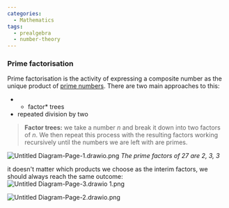 ```yaml
---
categories:
  - Mathematics
tags:
  - prealgebra
  - number-theory
---
```


### Prime factorisation

Prime factorisation is the activity of expressing a composite number as the
unique product of [prime numbers](Primes%20and%20composites.md). There are two
main approaches to this:

- - factor\* trees
- repeated division by two

> **Factor trees:** we take a number $n$ and break it down into two factors of
> $n$. We then repeat this process with the resulting factors working
> recursively until the numbers we are left with are primes.

![Untitled Diagram-Page-1.drawio.png](../../img/Untitled%20Diagram-Page-1.drawio.png)
_The prime factors of 27 are 2, 3, 3_

it doesn't matter which products we choose as the interim factors, we should
always reach the same outcome:
![Untitled Diagram-Page-3.drawio 1.png](../../img/Untitled%20Diagram-Page-3.drawio%201.png)

![Untitled Diagram-Page-2.drawio.png](../../img/Untitled%20Diagram-Page-2.drawio.png)
